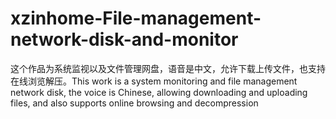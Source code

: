 # xzinhome-File-management-network-disk-and-monitor
这个作品为系统监视以及文件管理网盘，语音是中文，允许下载上传文件，也支持在线浏览解压。This work is a system monitoring and file management network disk, the voice is Chinese, allowing downloading and uploading files, and also supports online browsing and decompression

